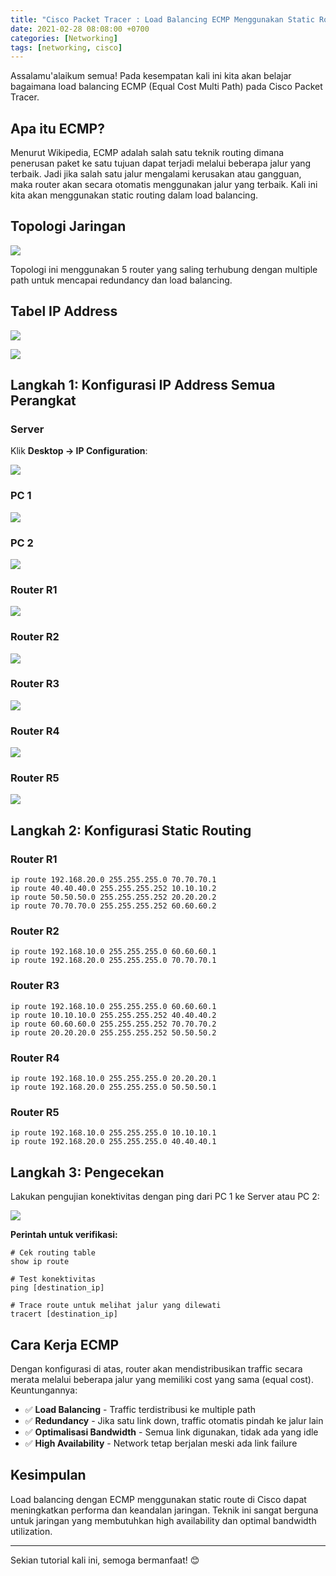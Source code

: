```yaml
---
title: "Cisco Packet Tracer : Load Balancing ECMP Menggunakan Static Route"
date: 2021-02-28 08:08:00 +0700
categories: [Networking]
tags: [networking, cisco]
---
```


Assalamu'alaikum semua! Pada kesempatan kali ini kita akan belajar bagaimana load balancing ECMP (Equal Cost Multi Path) pada Cisco Packet Tracer.

## Apa itu ECMP?

Menurut Wikipedia, ECMP adalah salah satu teknik routing dimana penerusan paket ke satu tujuan dapat terjadi melalui beberapa jalur yang terbaik. Jadi jika salah satu jalur mengalami kerusakan atau gangguan, maka router akan secara otomatis menggunakan jalur yang terbaik. Kali ini kita akan menggunakan static routing dalam load balancing.

## Topologi Jaringan

[![](/assets/img/posts/image(ecmp1).png)](/assets/img/posts/image(ecmp1).png)

Topologi ini menggunakan 5 router yang saling terhubung dengan multiple path untuk mencapai redundancy dan load balancing.

## Tabel IP Address

[![](/assets/img/posts/image(ecmp2).png)](/assets/img/posts/image(ecmp2).png)

[![](/assets/img/posts/image(ecmp3).png)](/assets/img/posts/image(ecmp3).png)

## Langkah 1: Konfigurasi IP Address Semua Perangkat

### Server

Klik **Desktop → IP Configuration**:

[![](/assets/img/posts/image(ecmp4).png)](/assets/img/posts/image(ecmp4).png)

### PC 1

[![](/assets/img/posts/image(ecmp5).png)](/assets/img/posts/image(ecmp5).png)

### PC 2

[![](/assets/img/posts/image(ecmp6).png)](/assets/img/posts/image(ecmp6).png)

### Router R1

[![](/assets/img/posts/image(ecmp7).png)](/assets/img/posts/image(ecmp7).png)

### Router R2

[![](/assets/img/posts/image(ecmp8).png)](/assets/img/posts/image(ecmp8).png)

### Router R3

[![](/assets/img/posts/image(ecmp9).png)](/assets/img/posts/image(ecmp9).png)

### Router R4

[![](/assets/img/posts/image(ecmp10).png)](/assets/img/posts/image(ecmp10).png)

### Router R5

[![](/assets/img/posts/image(ecmp11).png)](/assets/img/posts/image(ecmp11).png)

## Langkah 2: Konfigurasi Static Routing

### Router R1

```cisco
ip route 192.168.20.0 255.255.255.0 70.70.70.1
ip route 40.40.40.0 255.255.255.252 10.10.10.2
ip route 50.50.50.0 255.255.255.252 20.20.20.2
ip route 70.70.70.0 255.255.255.252 60.60.60.2
```

### Router R2

```cisco
ip route 192.168.10.0 255.255.255.0 60.60.60.1
ip route 192.168.20.0 255.255.255.0 70.70.70.1
```

### Router R3

```cisco
ip route 192.168.10.0 255.255.255.0 60.60.60.1
ip route 10.10.10.0 255.255.255.252 40.40.40.2
ip route 60.60.60.0 255.255.255.252 70.70.70.2
ip route 20.20.20.0 255.255.255.252 50.50.50.2
```

### Router R4

```cisco
ip route 192.168.10.0 255.255.255.0 20.20.20.1
ip route 192.168.20.0 255.255.255.0 50.50.50.1
```

### Router R5

```cisco
ip route 192.168.10.0 255.255.255.0 10.10.10.1
ip route 192.168.20.0 255.255.255.0 40.40.40.1
```

## Langkah 3: Pengecekan

Lakukan pengujian konektivitas dengan ping dari PC 1 ke Server atau PC 2:

[![](/assets/img/posts/image(ecmp12).png)](/assets/img/posts/image(ecmp12).png)

**Perintah untuk verifikasi:**

```cisco
# Cek routing table
show ip route

# Test konektivitas
ping [destination_ip]

# Trace route untuk melihat jalur yang dilewati
tracert [destination_ip]
```

## Cara Kerja ECMP

Dengan konfigurasi di atas, router akan mendistribusikan traffic secara merata melalui beberapa jalur yang memiliki cost yang sama (equal cost). Keuntungannya:

- ✅ **Load Balancing** - Traffic terdistribusi ke multiple path
- ✅ **Redundancy** - Jika satu link down, traffic otomatis pindah ke jalur lain
- ✅ **Optimalisasi Bandwidth** - Semua link digunakan, tidak ada yang idle
- ✅ **High Availability** - Network tetap berjalan meski ada link failure

## Kesimpulan

Load balancing dengan ECMP menggunakan static route di Cisco dapat meningkatkan performa dan keandalan jaringan. Teknik ini sangat berguna untuk jaringan yang membutuhkan high availability dan optimal bandwidth utilization.

---

Sekian tutorial kali ini, semoga bermanfaat! 😊